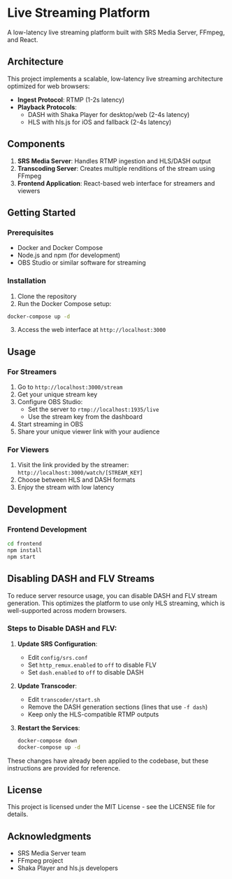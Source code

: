 # Live Streaming Platform

A low-latency live streaming platform built with SRS Media Server, FFmpeg, and React.

## Architecture

This project implements a scalable, low-latency live streaming architecture optimized for web browsers:

- **Ingest Protocol**: RTMP (1-2s latency)
- **Playback Protocols**:
  - DASH with Shaka Player for desktop/web (2-4s latency)
  - HLS with hls.js for iOS and fallback (2-4s latency)

## Components

1. **SRS Media Server**: Handles RTMP ingestion and HLS/DASH output
2. **Transcoding Server**: Creates multiple renditions of the stream using FFmpeg
3. **Frontend Application**: React-based web interface for streamers and viewers

## Getting Started

### Prerequisites

- Docker and Docker Compose
- Node.js and npm (for development)
- OBS Studio or similar software for streaming

### Installation

1. Clone the repository
2. Run the Docker Compose setup:

```bash
docker-compose up -d
```

3. Access the web interface at `http://localhost:3000`

## Usage

### For Streamers

1. Go to `http://localhost:3000/stream`
2. Get your unique stream key
3. Configure OBS Studio:
   - Set the server to `rtmp://localhost:1935/live`
   - Use the stream key from the dashboard
4. Start streaming in OBS
5. Share your unique viewer link with your audience

### For Viewers

1. Visit the link provided by the streamer: `http://localhost:3000/watch/[STREAM_KEY]`
2. Choose between HLS and DASH formats
3. Enjoy the stream with low latency

## Development

### Frontend Development

```bash
cd frontend
npm install
npm start
```

## Disabling DASH and FLV Streams

To reduce server resource usage, you can disable DASH and FLV stream generation. This optimizes the platform to use only HLS streaming, which is well-supported across modern browsers.

### Steps to Disable DASH and FLV:

1. **Update SRS Configuration**:

   - Edit `config/srs.conf`
   - Set `http_remux.enabled` to `off` to disable FLV
   - Set `dash.enabled` to `off` to disable DASH

2. **Update Transcoder**:

   - Edit `transcoder/start.sh`
   - Remove the DASH generation sections (lines that use `-f dash`)
   - Keep only the HLS-compatible RTMP outputs

3. **Restart the Services**:
   ```bash
   docker-compose down
   docker-compose up -d
   ```

These changes have already been applied to the codebase, but these instructions are provided for reference.

## License

This project is licensed under the MIT License - see the LICENSE file for details.

## Acknowledgments

- SRS Media Server team
- FFmpeg project
- Shaka Player and hls.js developers
